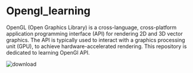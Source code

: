 # Opengl_learning
OpenGL (Open Graphics Library) is a cross-language, cross-platform application programming interface (API) for rendering 2D and 3D vector graphics. The API is typically used to interact with a graphics processing unit (GPU), to achieve hardware-accelerated rendering.
This repository is dedicated to learning OpenGl API.

![download](https://github.com/KatsuMouley/Opengl_learning/assets/130433332/a8729a9b-1c62-4a55-aff0-26dba0968dad)
